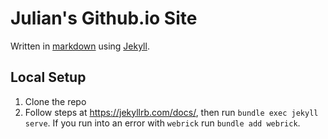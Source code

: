 # Julian's Github.io Site

Written in [markdown](https://www.markdownguide.org/) using [Jekyll](https://jekyllrb.com/).

## Local Setup

1.  Clone the repo
2.  Follow steps at https://jekyllrb.com/docs/, then run `bundle exec jekyll serve`.  If you run into an error with `webrick` run `bundle add webrick`.
